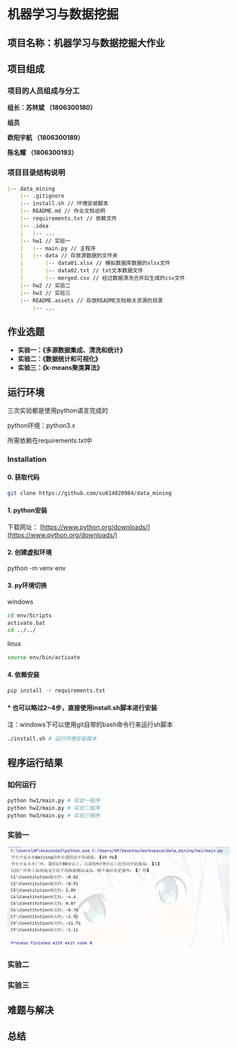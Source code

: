 # 机器学习与数据挖掘

## 项目名称：机器学习与数据挖掘大作业

## 项目组成

### 项目的人员组成与分工

**组长：苏林斌 （1806300180）**

**组员**

**欧阳宇航 （1806300189）**

**陈名耀 （1806300193）**



### 项目目录结构说明

```markdown
|-- data_mining
    |-- .gitignore
    |-- install.sh // 环境安装脚本
    |-- README.md // 作业文档说明
    |-- requirements.txt // 依赖文件
    |-- .idea
    |   |-- ...
    |-- hw1 // 实验一
    |   |-- main.py // 主程序
    |   |-- data // 存放源数据的文件夹
    |       |-- data01.xlsx // 模拟数据库数据的xlsx文件
    |       |-- data02.txt // txt文本数据文件
    |       |-- merged.csv // 经过数据清洗合并后生成的csv文件
    |-- hw2 // 实验二
    |-- hw3 // 实验三
    |-- README.assets // 存放README文档相关资源的目录
        |-- ...
```



## 作业选题

- **实验一：《多源数据集成、清洗和统计》**
- **实验二：《数据统计和可视化》**
- **实验三：《k-means聚类算法》**



## 运行环境

三次实验都是使用python语言完成的

python环境：python3.x

所需依赖在requirements.txt中

### Installation

#### 0. 获取代码

```bash
git clone https://github.com/su614820984/data_mining
```

#### 1. python安装

下载网址：  [https://www.python.org/downloads/](https://www.python.org/downloads/)

#### 2. 创建虚拟环境

python -m venv env

#### 3. py环境切换

windows

```bash
cd env/Scripts
activate.bat
cd ../../
```

linux

```bash
source env/bin/activate
```

#### 4. 依赖安装

```bash
pip install -r requirements.txt
```



#### * 也可以略过2~4步，直接使用install.sh脚本进行安装

注：windows下可以使用git自带的bash命令行来运行sh脚本

```bash
./install.sh # 运行环境安装脚本
```



## 程序运行结果

### 如何运行

```bash
python hw1/main.py # 实验一程序
python hw2/main.py # 实验二程序
python hw3/main.py # 实验三程序
```

### 实验一

![1610266975730](README.assets/1610266975730.png)

### 实验二



### 实验三



## 难题与解决



## 总结
